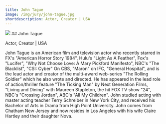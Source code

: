 ```yaml
---
title: John Tague
image: /img/jury/john-tague.jpg
shortdescription: Actor, Creator | USA
---
```

<img src="/img/jury/john-tague.jpg">
## John Tague

Actor, Creator | USA

John Tague is an American film and television actor who recently starred in FX's "American Horror Story 1984", Hulu's "Light As A Feather", Fox's "Lucifer", "Why Not Choose Love: A
Mary Pickford Manifesto", NBC's "The Blacklist", "CSI: Cyber" On CBS, "Maron" on IFC, "General Hospital", and is the lead actor and creator of the multi-award web-series "The
Rolling Soldier" which he also wrote and directed. He has appeared in the lead role of action/thriller feature "The Ticking Man" by Next Generation Films, "Living and Dining" with Maureen Stapleton, the hit FOX TV show "24", NBC's "Crossing Jordan", ABC's "All My Children". John studied acting with master acting teacher Terry Schreiber in New York City, and received his Bachelor of Arts in Drama from High Point University. John comes from Chatham New Jersey and now resides in Los Angeles with his wife Claire Hartley and their daughter Nova.


